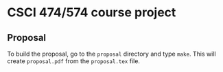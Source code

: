 # CSCI 474/574 course project
## Proposal

To build the proposal, go to the `proposal` directory and type
`make`. This will create `proposal.pdf` from the `proposal.tex` file.
